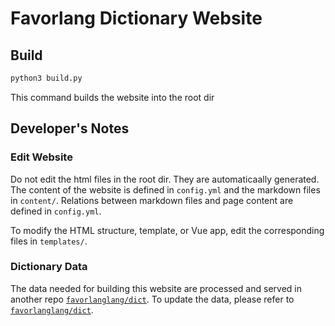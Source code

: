 # Favorlang Dictionary Website

## Build

```sh
python3 build.py
```

This command builds the website into the root dir


## Developer's Notes

### Edit Website

Do not edit the html files in the root dir. They are automaticaally generated.
The content of the website is defined in `config.yml` and the markdown files in `content/`. Relations between markdown files and page content are defined in `config.yml`.

To modify the HTML structure, template, or Vue app, edit the corresponding files in `templates/`.


### Dictionary Data

The data needed for building this website are processed and served in another repo [`favorlanglang/dict`](https://github.com/favorlanglang/dict). To update the data, please refer to [`favorlanglang/dict`](https://github.com/favorlanglang/dict).
